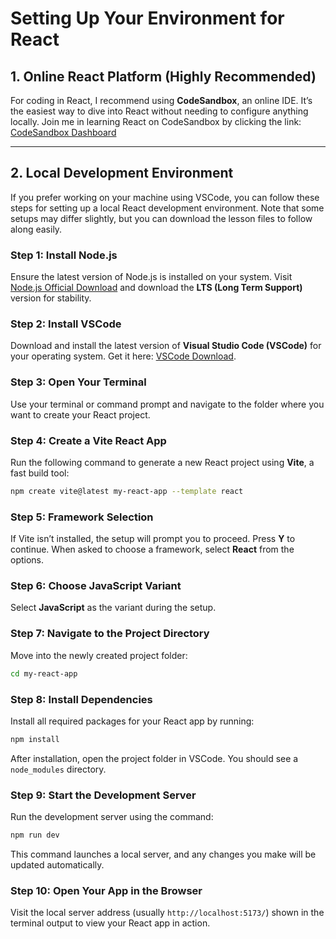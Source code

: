 # **Setting Up Your Environment for React**

## **1. Online React Platform (Highly Recommended)**
For coding in React, I recommend using **CodeSandbox**, an online IDE. It’s the easiest way to dive into React without needing to configure anything locally.
Join me in learning React on CodeSandbox by clicking the link: [CodeSandbox Dashboard](https://codesandbox.io/dashboard/)

---

## **2. Local Development Environment**
If you prefer working on your machine using VSCode, you can follow these steps for setting up a local React development environment. Note that some setups may differ slightly, but you can download the lesson files to follow along easily.



### **Step 1: Install Node.js**
Ensure the latest version of Node.js is installed on your system. Visit [Node.js Official Download](https://nodejs.org/en/download) and download the **LTS (Long Term Support)** version for stability.



### **Step 2: Install VSCode**
Download and install the latest version of **Visual Studio Code (VSCode)** for your operating system. Get it here: [VSCode Download](https://code.visualstudio.com/download).



### **Step 3: Open Your Terminal**
Use your terminal or command prompt and navigate to the folder where you want to create your React project.



### **Step 4: Create a Vite React App**
Run the following command to generate a new React project using **Vite**, a fast build tool:
```bash
npm create vite@latest my-react-app --template react
```


### **Step 5: Framework Selection**

If Vite isn’t installed, the setup will prompt you to proceed. Press **Y** to continue. When asked to choose a framework, select **React** from the options.



### **Step 6: Choose JavaScript Variant**

Select **JavaScript** as the variant during the setup.



### **Step 7: Navigate to the Project Directory**

Move into the newly created project folder:

```bash
cd my-react-app
```


### **Step 8: Install Dependencies**

Install all required packages for your React app by running:

```bash
npm install
```

After installation, open the project folder in VSCode. You should see a `node_modules` directory.



### **Step 9: Start the Development Server**

Run the development server using the command:

```bash
npm run dev
```

This command launches a local server, and any changes you make will be updated automatically.



### **Step 10: Open Your App in the Browser**

Visit the local server address (usually `http://localhost:5173/`) shown in the terminal output to view your React app in action.